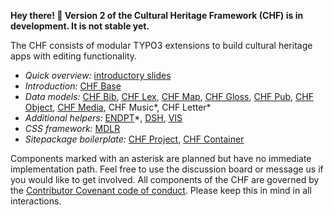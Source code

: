 **Hey there! 👋 Version 2 of the Cultural Heritage Framework (CHF) is in development. It is not stable yet.**

The CHF consists of modular TYPO3 extensions to build cultural heritage apps with editing functionality.

- *Quick overview:* [introductory slides](https://github.com/digicademy-chf/admin/blob/main/IntroductorySlides.pdf)
- *Introduction:* [CHF Base](https://digicademy-chf.github.io/chf_base)
- *Data models:* [CHF Bib](https://digicademy-chf.github.io/chf_bib), [CHF Lex](https://digicademy-chf.github.io/chf_lex), [CHF Map](https://digicademy-chf.github.io/chf_map), [CHF Gloss](https://digicademy-chf.github.io/chf_gloss), [CHF Pub](https://digicademy-chf.github.io/chf_pub), [CHF Object](https://digicademy-chf.github.io/chf_object), [CHF Media](https://digicademy-chf.github.io/chf_media), CHF Music*, CHF Letter*
- *Additional helpers:* [ENDPT](https://digicademy.github.io/endpt)*, [DSH](https://digicademy.github.io/dsh), [VIS](https://digicademy.github.io/vis)
- *CSS framework:* [MDLR](https://github.com/digicademy/mdlr)
- *Sitepackage boilerplate:* [CHF Project](https://digicademy-chf.github.io/chf_project), [CHF Container](https://digicademy-chf.github.io/chf_container)

Components marked with an asterisk are planned but have no immediate implementation path. Feel free to use the discussion board or message us if you would like to get involved. All components of the CHF are governed by the [Contributor Covenant code of conduct](https://github.com/digicademy-chf/.github/blob/main/CODE_OF_CONDUCT.md). Please keep this in mind in all interactions.
